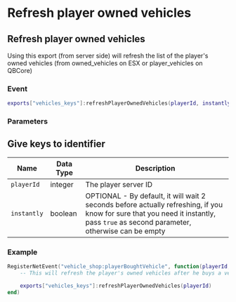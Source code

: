 # Refresh player owned vehicles

## Refresh player owned vehicles

Using this export (from server side) will refresh the list of the player's owned vehicles (from owned\_vehicles on ESX or player\_vehicles on QBCore)

### Event

```lua
exports["vehicles_keys"]:refreshPlayerOwnedVehicles(playerId, instantly)
```

### Parameters

## Give keys to identifier

| Name        | Data Type | Description                                                                                                                                                                        |
| ----------- | --------- | ---------------------------------------------------------------------------------------------------------------------------------------------------------------------------------- |
| `playerId`  | integer   | The player server ID                                                                                                                                                               |
| `instantly` | boolean   | OPTIONAL - By default, it will wait 2 seconds before actually refreshing, if you know for sure that you need it instantly, pass `true` as second parameter, otherwise can be empty |

### Example

```lua
RegisterNetEvent("vehicle_shop:playerBoughtVehicle", function(playerId, plate)
    -- This will refresh the player's owned vehicles after he buys a vehicle (just an example)

    exports["vehicles_keys"]:refreshPlayerOwnedVehicles(playerId)
end)
```
